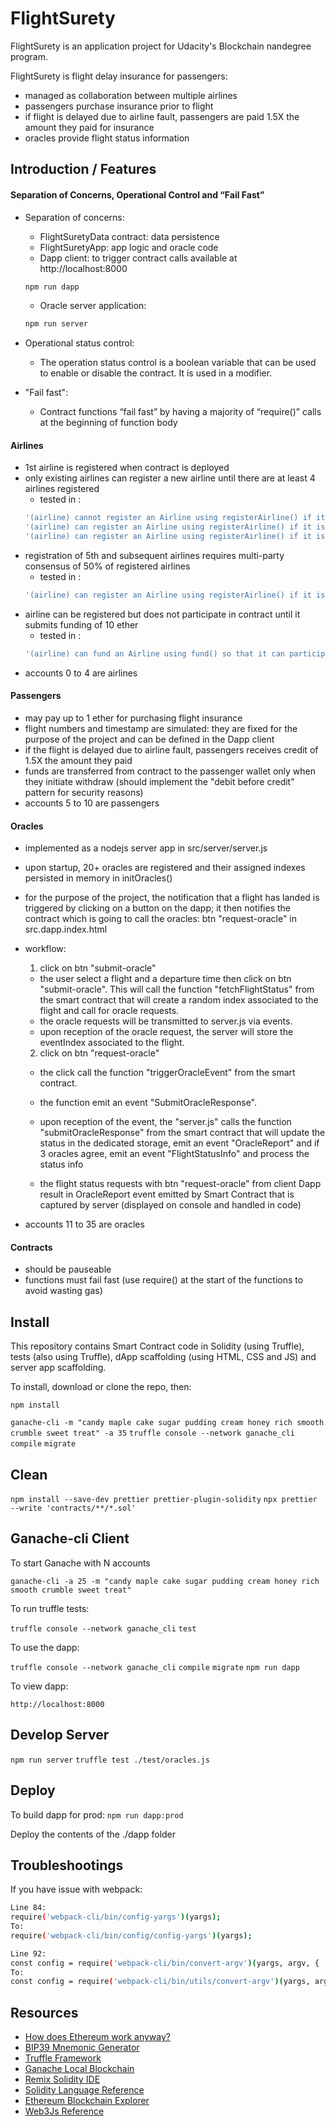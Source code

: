 # FlightSurety

FlightSurety is an application project for Udacity's Blockchain nandegree program.

FlightSurety is flight delay insurance for passengers:

- managed as collaboration between multiple airlines
- passengers purchase insurance prior to flight
- if flight is delayed due to airline fault, passengers are paid 1.5X the amount they paid for insurance
- oracles provide flight status information

## Introduction / Features

#### Separation of Concerns, Operational Control and “Fail Fast”

- Separation of concerns:

  - FlightSuretyData contract: data persistence
  - FlightSuretyApp: app logic and oracle code
  - Dapp client: to trigger contract calls available at http://localhost:8000

  ```bash
  npm run dapp
  ```

  - Oracle server application:

  ```bash
  npm run server
  ```

- Operational status control:

  - The operation status control is a boolean variable that can be used to enable or disable the contract. It is used in a modifier.

- "Fail fast":
  - Contract functions “fail fast” by having a majority of “require()” calls at the beginning of function body

#### Airlines

- 1st airline is registered when contract is deployed
- only existing airlines can register a new airline until there are at least 4 airlines registered
  - tested in :
  ```bash
  '(airline) cannot register an Airline using registerAirline() if it is not registered'
  '(airline) can register an Airline using registerAirline() if it is registered but not funded'
  '(airline) can register an Airline using registerAirline() if it is registered and funded'
  ```
- registration of 5th and subsequent airlines requires multi-party consensus of 50% of registered airlines
  - tested in :
  ```bash
  '(airline) can register an Airline using registerAirline() if it is registered and funded using multisig once there are more than 4 airlines'
  ```
- airline can be registered but does not participate in contract until it submits funding of 10 ether
  - tested in :
  ```bash
  '(airline) can fund an Airline using fund() so that it can participate in the contract'
  ```
- accounts 0 to 4 are airlines

#### Passengers

- may pay up to 1 ether for purchasing flight insurance
- flight numbers and timestamp are simulated: they are fixed for the purpose of the project and can be defined in the Dapp client
- if the flight is delayed due to airline fault, passengers receives credit of 1.5X the amount they paid
- funds are transferred from contract to the passenger wallet only when they initiate withdraw (should implement the "debit before credit" pattern for security reasons)
- accounts 5 to 10 are passengers

#### Oracles

- implemented as a nodejs server app in src/server/server.js
- upon startup, 20+ oracles are registered and their assigned indexes persisted in memory in initOracles()
- for the purpose of the project, the notification that a flight has landed is triggered by clicking on a button on the dapp; it then notifies the contract which is going to call the oracles: btn "request-oracle" in src.dapp.index.html
- workflow:

  1. click on btn "submit-oracle"

  - the user select a flight and a departure time then click on btn "submit-oracle". This will call the function "fetchFlightStatus" from the smart contract that will create a random index associated to the flight and call for oracle requests.
  - the oracle requests will be transmitted to server.js via events.
  - upon reception of the oracle request, the server will store the eventIndex associated to the flight.

  2. click on btn "request-oracle"

  - the click call the function "triggerOracleEvent" from the smart contract.
  - the function emit an event "SubmitOracleResponse".
  - upon reception of the event, the "server.js" calls the function "submitOracleResponse" from the smart contract that will update the status in the dedicated storage, emit an event "OracleReport" and if 3 oracles agree, emit an event "FlightStatusInfo" and process the status info

  - the flight status requests with btn "request-oracle" from client Dapp result in OracleReport event emitted by Smart Contract that is captured by server (displayed on console and handled in code)

- accounts 11 to 35 are oracles

#### Contracts

- should be pauseable
- functions must fail fast (use require() at the start of the functions to avoid wasting gas)

## Install

This repository contains Smart Contract code in Solidity (using Truffle), tests (also using Truffle), dApp scaffolding (using HTML, CSS and JS) and server app scaffolding.

To install, download or clone the repo, then:

`npm install`

`ganache-cli -m "candy maple cake sugar pudding cream honey rich smooth crumble sweet treat" -a 35`
`truffle console --network ganache_cli`
`compile`
`migrate`

## Clean

`npm install --save-dev prettier prettier-plugin-solidity`
`npx prettier --write 'contracts/**/*.sol'`

## Ganache-cli Client

To start Ganache with N accounts

`ganache-cli -a 25 -m "candy maple cake sugar pudding cream honey rich smooth crumble sweet treat"`

To run truffle tests:

`truffle console --network ganache_cli`
`test`

To use the dapp:

`truffle console --network ganache_cli`
`compile`
`migrate`
`npm run dapp`

To view dapp:

`http://localhost:8000`

## Develop Server

`npm run server`
`truffle test ./test/oracles.js`

## Deploy

To build dapp for prod:
`npm run dapp:prod`

Deploy the contents of the ./dapp folder

## Troubleshootings

If you have issue with webpack:

```bash
Line 84:
require('webpack-cli/bin/config-yargs')(yargs);
To:
require('webpack-cli/bin/config/config-yargs')(yargs);

Line 92:
const config = require('webpack-cli/bin/convert-argv')(yargs, argv, {
To:
const config = require('webpack-cli/bin/utils/convert-argv')(yargs, argv, {
```

## Resources

- [How does Ethereum work anyway?](https://medium.com/@preethikasireddy/how-does-ethereum-work-anyway-22d1df506369)
- [BIP39 Mnemonic Generator](https://iancoleman.io/bip39/)
- [Truffle Framework](http://truffleframework.com/)
- [Ganache Local Blockchain](http://truffleframework.com/ganache/)
- [Remix Solidity IDE](https://remix.ethereum.org/)
- [Solidity Language Reference](http://solidity.readthedocs.io/en/v0.4.24/)
- [Ethereum Blockchain Explorer](https://etherscan.io/)
- [Web3Js Reference](https://github.com/ethereum/wiki/wiki/JavaScript-API)
